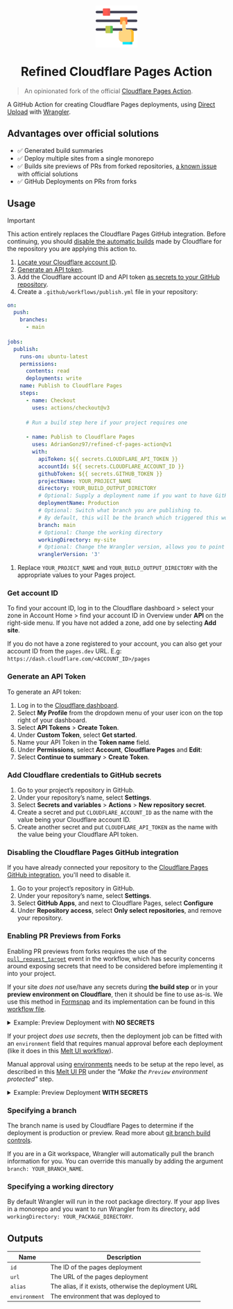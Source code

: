<p align="center">
 <img align="center" src="https://raw.githubusercontent.com/AdrianGonz97/cf-pages-action/main/.github/assets/icon.png" height="96" />
 <h1 align="center">Refined Cloudflare Pages Action</h1>
</p>

> An opinionated fork of the official [Cloudflare Pages Action](https://github.com/cloudflare/pages-action).

A GitHub Action for creating Cloudflare Pages deployments, using [Direct Upload](https://developers.cloudflare.com/pages/platform/direct-upload/) with [Wrangler](https://developers.cloudflare.com/pages/platform/direct-upload/#wrangler-cli).

## Advantages over official solutions

- ✅ Generated build summaries
- ✅ Deploy multiple sites from a single monorepo
- ✅ Builds site previews of PRs from forked repositories, [a known issue](https://developers.cloudflare.com/pages/platform/known-issues/#builds-and-deployment) with official solutions
- ✅ GitHub Deployments on PRs from forks

## Usage

> [!IMPORTANT]
> This action entirely replaces the Cloudflare Pages GitHub integration. Before continuing, you should [disable the automatic builds](#disabling-the-cloudflare-pages-github-integration) made by Cloudflare for the repository you are applying this action to.

1. [Locate your Cloudflare account ID](#get-account-id).
1. [Generate an API token](#generate-an-api-token).
1. Add the Cloudflare account ID and API token [as secrets to your GitHub repository](#add-cloudflare-credentials-to-github-secrets).
1. Create a `.github/workflows/publish.yml` file in your repository:

```yml
on:
  push:
    branches:
      - main

jobs:
  publish:
    runs-on: ubuntu-latest
    permissions:
      contents: read
      deployments: write
    name: Publish to Cloudflare Pages
    steps:
      - name: Checkout
        uses: actions/checkout@v3

      # Run a build step here if your project requires one

      - name: Publish to Cloudflare Pages
        uses: AdrianGonz97/refined-cf-pages-action@v1
        with:
          apiToken: ${{ secrets.CLOUDFLARE_API_TOKEN }}
          accountId: ${{ secrets.CLOUDFLARE_ACCOUNT_ID }}
          githubToken: ${{ secrets.GITHUB_TOKEN }}
          projectName: YOUR_PROJECT_NAME
          directory: YOUR_BUILD_OUTPUT_DIRECTORY
          # Optional: Supply a deployment name if you want to have GitHub Deployments triggered
          deploymentName: Production
          # Optional: Switch what branch you are publishing to.
          # By default, this will be the branch which triggered this workflow
          branch: main
          # Optional: Change the working directory
          workingDirectory: my-site
          # Optional: Change the Wrangler version, allows you to point to a specific version or a tag such as `beta`
          wranglerVersion: '3'
```

1. Replace `YOUR_PROJECT_NAME` and `YOUR_BUILD_OUTPUT_DIRECTORY` with the appropriate values to your Pages project.

### Get account ID

To find your account ID, log in to the Cloudflare dashboard > select your zone in Account Home > find your account ID in Overview under **API** on the right-side menu. If you have not added a zone, add one by selecting **Add site**.

If you do not have a zone registered to your account, you can also get your account ID from the `pages.dev` URL. E.g: `https://dash.cloudflare.com/<ACCOUNT_ID>/pages`

### Generate an API Token

To generate an API token:

1. Log in to the [Cloudflare dashboard](https://dash.cloudflare.com).
1. Select **My Profile** from the dropdown menu of your user icon on the top right of your dashboard.
1. Select **API Tokens** > **Create Token**.
1. Under **Custom Token**, select **Get started**.
1. Name your API Token in the **Token name** field.
1. Under **Permissions**, select **Account**, **Cloudflare Pages** and **Edit**:
1. Select **Continue to summary** > **Create Token**.

### Add Cloudflare credentials to GitHub secrets

1. Go to your project’s repository in GitHub.
1. Under your repository’s name, select **Settings**.
1. Select **Secrets and variables** > **Actions** > **New repository secret**.
1. Create a secret and put `CLOUDFLARE_ACCOUNT_ID` as the name with the value being your Cloudflare account ID.
1. Create another secret and put `CLOUDFLARE_API_TOKEN` as the name with the value being your Cloudflare API token.

### Disabling the Cloudflare Pages GitHub integration

If you have already connected your repository to the [Cloudflare Pages GitHub integration](https://developers.cloudflare.com/pages/configuration/git-integration/), you'll need to disable it.

1. Go to your project’s repository in GitHub.
1. Under your repository’s name, select **Settings**.
1. Select **GitHub Apps**, and next to Cloudflare Pages, select **Configure**
1. Under **Repository access**, select **Only select repositories**, and remove your repository.

### Enabling PR Previews from Forks

Enabling PR previews from forks requires the use of the [`pull_request_target`](https://docs.github.com/en/actions/using-workflows/events-that-trigger-workflows#pull_request_target) event in the workflow, which has security concerns around exposing secrets that need to be considered before implementing it into your project.

If your site _does not_ use/have any secrets during **the build step** or in your **preview environment on Cloudflare**, then it should be fine to use as-is. We use this method in [Formsnap](https://github.com/svecosystem/formsnap) and its implementation can be found in this [workflow file](https://github.com/svecosystem/formsnap/blob/main/.github/workflows/docs-preview.yml).

<details><summary>Example: Preview Deployment with <b>NO SECRETS</b></summary>
<p>

```yaml
name: Preview Deployment
on:
  pull_request_target:

jobs:
  deploy-preview:
    runs-on: ubuntu-latest
    permissions:
      contents: read
      pull-requests: write
      deployments: write
    name: Deploy Preview to Cloudflare Pages
    steps:
      - name: Checkout
        uses: actions/checkout@v3
        with:
          ref: ${{ github.event.pull_request.head.ref }}
          repository: ${{ github.event.pull_request.head.repo.full_name }}

      # Run your install/build steps here

      - name: Deploy to Cloudflare Pages
        uses: AdrianGonz97/refined-cf-pages-action@v1
        with:
          apiToken: ${{ secrets.CLOUDFLARE_API_TOKEN }}
          accountId: ${{ secrets.CLOUDFLARE_ACCOUNT_ID }}
          githubToken: ${{ secrets.GITHUB_TOKEN }}
          projectName: YOUR_PROJECT_NAME
          directory: YOUR_BUILD_OUTPUT_DIRECTORY
          deploymentName: Preview
```

</p>
</details>

If your project _does use secrets_, then the deployment job can be fitted with an `environment` field that requires manual approval before each deployment (like it does in this [Melt UI workflow](https://github.com/melt-ui/melt-ui/blob/develop/.github/workflows/preview.yml)).

Manual approval using [environments](https://docs.github.com/en/actions/deployment/targeting-different-environments/using-environments-for-deployment) needs to be setup at the repo level, as described in this [Melt UI PR](https://github.com/melt-ui/melt-ui/pull/899) under the _"Make the `Preview` environment protected"_ step.

<details><summary>Example: Preview Deployment <b>WITH SECRETS</b></summary>
<p>

```yaml
name: Preview Deployment
on:
  pull_request_target:

jobs:
  deploy-preview:
    environment: Preview # The name of the environment that requires manual approval before each deployment
    runs-on: ubuntu-latest
    permissions:
      contents: read
      pull-requests: write
      deployments: write
    name: Deploy Preview to Cloudflare Pages
    steps:
      - uses: actions/checkout@v3
        with:
          ref: ${{ github.event.pull_request.head.ref }}
          repository: ${{ github.event.pull_request.head.repo.full_name }}

      # Run your install/build steps here

      - name: Build site
        run: pnpm build
        env:
          SOME_SECRET: 'foo' # Uses some secret during build!

      - name: Deploy to Cloudflare Pages
        uses: AdrianGonz97/refined-cf-pages-action@v1
        with:
          apiToken: ${{ secrets.CLOUDFLARE_API_TOKEN }}
          accountId: ${{ secrets.CLOUDFLARE_ACCOUNT_ID }}
          githubToken: ${{ secrets.GITHUB_TOKEN }}
          projectName: YOUR_PROJECT_NAME
          directory: YOUR_BUILD_OUTPUT_DIRECTORY
          deploymentName: Preview
```

</p>
</details>

### Specifying a branch

The branch name is used by Cloudflare Pages to determine if the deployment is production or preview. Read more about
[git branch build controls](https://developers.cloudflare.com/pages/platform/branch-build-controls/#branch-build-controls).

If you are in a Git workspace, Wrangler will automatically pull the branch information for you. You can override this
manually by adding the argument `branch: YOUR_BRANCH_NAME`.

### Specifying a working directory

By default Wrangler will run in the root package directory. If your app lives in a monorepo and you want to run Wrangler from its directory, add `workingDirectory: YOUR_PACKAGE_DIRECTORY`.

## Outputs

| Name          | Description                                           |
| ------------- | ----------------------------------------------------- |
| `id`          | The ID of the pages deployment                        |
| `url`         | The URL of the pages deployment                       |
| `alias`       | The alias, if it exists, otherwise the deployment URL |
| `environment` | The environment that was deployed to                  |

